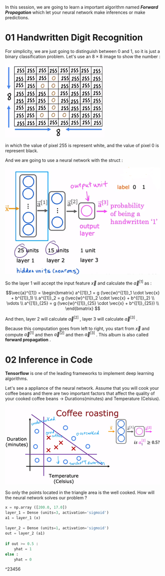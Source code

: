In this session, we are going to learn a important algorithm named ***Forward Propagation*** which let your neural network make inferences or make predictions.

# 01 Handwritten Digit Recognition

For simplicity, we are just going to distinguish between 0 and 1, so it is just a binary classification problem. Let's use an $8 \times 8$ image to show the number : 

![](imgs/number_pic.png)

in which the value of pixel 255 is represent white, and the value of pixel 0 is represent black.

And we are going to use a neural network with the struct : 

![](imgs/digit_reco_struct.png)

So the layer 1 will accept the input feature $\vec{x}$ and calculate the $\vec{a}^{[1]}$ as : 

$$\vec{a}^{[1]} = 
\begin{bmatrix}
a^{[1]}_1 = g (\vec{w}^{[1]}_1 \cdot \vec{x} + b^{[1]}_1) \\
a^{[1]}_2 = g (\vec{w}^{[1]}_2 \cdot \vec{x} + b^{[1]}_2) \\
\vdots \\
a^{[1]}_{25} = g (\vec{w}^{[1]}_{25} \cdot \vec{x} + b^{[1]}_{25}) \\
\end{bmatrix}
$$

And then, layer 2 will calculate $\vec{a}^{[2]}$ , layer 3 will calculate $\vec{a}^{[3]}$ .

Because this computation goes from left to right, you start from $\vec{x}$ and compute $\vec{a}^{[1]}$ and then $\vec{a}^{[2]}$ and then $\vec{a}^{[3]}$ . This album is also called **forward propagation** .

# 02 Inference in Code

**Tensorflow** is one of the leading frameworks to implement deep learning algorithms.

Let's see a appliance of the neural network. Assume that you will cook your coffee beans and there are two important factors that affect the quality of your cooked coffee beans -> Durations(minutes) and Temperature (Celsius). 

![](imgs/coffee_roasting.png)

So only the points located in the triangle area is the well cooked. How will the neural network solves our problem ?

```Python
x = np.array ([200.0, 17.0])
layer_1 = Dense (units=3, activation='sigmoid')
a1 = layer_1 (x)

layer_2 = Dense (units=1, activation='sigmoid')
out = layer_2 (a1)

if out >= 0.5 :
	yhat = 1
else : 
	yhat = 0
```
^23456